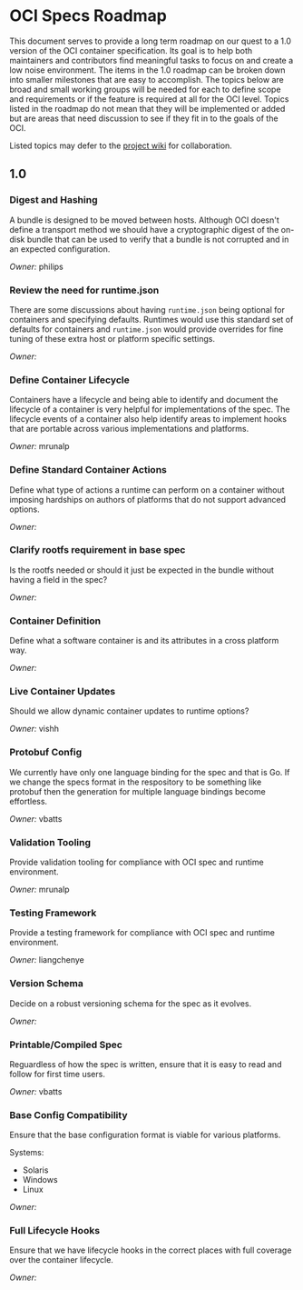 # OCI Specs Roadmap

This document serves to provide a long term roadmap on our quest to a 1.0 version of the OCI container specification.
Its goal is to help both maintainers and contributors find meaningful tasks to focus on and create a low noise environment.
The items in the 1.0 roadmap can be broken down into smaller milestones that are easy to accomplish.
The topics below are broad and small working groups will be needed for each to define scope and requirements or if the feature is required at all for the OCI level.
Topics listed in the roadmap do not mean that they will be implemented or added but are areas that need discussion to see if they fit in to the goals of the OCI.

Listed topics may defer to the [project wiki](https://github.com/opencontainers/specs/wiki/RoadMap:) for collaboration.

## 1.0

### Digest and Hashing

A bundle is designed to be moved between hosts.
Although OCI doesn't define a transport method we should have a cryptographic digest of the on-disk bundle that can be used to verify that a bundle is not corrupted and in an expected configuration.

*Owner:* philips

### Review the need for runtime.json

There are some discussions about having `runtime.json` being optional for containers and specifying defaults.
Runtimes would use this standard set of defaults for containers and `runtime.json` would provide overrides for fine tuning of these extra host or platform specific settings.

*Owner:*

### Define Container Lifecycle

Containers have a lifecycle and being able to identify and document the lifecycle of a container is very helpful for implementations of the spec.
The lifecycle events of a container also help identify areas to implement hooks that are portable across various implementations and platforms.

*Owner:* mrunalp

### Define Standard Container Actions

Define what type of actions a runtime can perform on a container without imposing hardships on authors of platforms that do not support advanced options.

*Owner:*

### Clarify rootfs requirement in base spec

Is the rootfs needed or should it just be expected in the bundle without having a field in the spec?

*Owner:*

### Container Definition

Define what a software container is and its attributes in a cross platform way.

*Owner:*

### Live Container Updates

Should we allow dynamic container updates to runtime options?

*Owner:* vishh

### Protobuf Config

We currently have only one language binding for the spec and that is Go.
If we change the specs format in the respository to be something like protobuf then the generation for multiple language bindings become effortless.

*Owner:* vbatts

### Validation Tooling

Provide validation tooling for compliance with OCI spec and runtime environment.

*Owner:* mrunalp

### Testing Framework

Provide a testing framework for compliance with OCI spec and runtime environment.

*Owner:* liangchenye

### Version Schema

Decide on a robust versioning schema for the spec as it evolves.

*Owner:*

### Printable/Compiled Spec

Reguardless of how the spec is written, ensure that it is easy to read and follow for first time users.

*Owner:* vbatts

### Base Config Compatibility

Ensure that the base configuration format is viable for various platforms.

Systems:

* Solaris
* Windows
* Linux

*Owner:*

### Full Lifecycle Hooks
Ensure that we have lifecycle hooks in the correct places with full coverage over the container lifecycle.

*Owner:*
